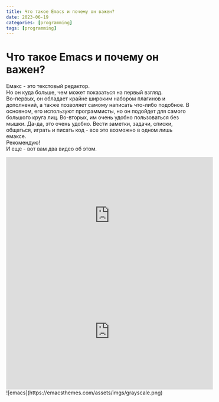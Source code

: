 ```yaml
---
title: Что такое Emacs и почему он важен?
date: 2023-06-19
categories: [programming]
tags: [programming]    
---
```

# Что такое Emacs и почему он важен?<br>
Емакс - это текстовый редактор.<br>
Но он куда больше, чем может показаться на первый взгляд.<br>
Во-первых, он обладает крайне широким набором плагинов и дополнений, а также позволяет самому написать что-либо подобное.
В основном, его используют программисты, но он подойдет для самого большого круга лиц.
Во-вторых, им очень удобно пользоваться без мышки. Да-да, это очень удобно.
Вести заметки, задачи, списки, общаться, играть и писать код - все это возможно в одном лишь емаксе.<br>
Рекомендую!<br>
И еще - вот вам два видео об этом.
<iframe width="560" height="315" src="https://www.youtube.com/embed/bEfYm8sAaQg" title="YouTube video player" frameborder="0" allow="accelerometer; autoplay; clipboard-write; encrypted-media; gyroscope; picture-in-picture; web-share" allowfullscreen></iframe><br>
<iframe width="560" height="315" src="https://www.youtube.com/embed/48JlgiBpw_I" title="YouTube video player" frameborder="0" allow="accelerometer; autoplay; clipboard-write; encrypted-media; gyroscope; picture-in-picture; web-share" allowfullscreen></iframe><br>
![emacs](https://emacsthemes.com/assets/imgs/grayscale.png)

